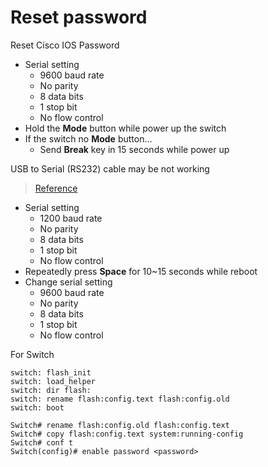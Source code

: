 # Reset password

Reset Cisco IOS Password

- Serial setting
  - 9600 baud rate
  - No parity
  - 8 data bits
  - 1 stop bit
  - No flow control 
- Hold the **Mode** button while power up the switch
- If the switch no **Mode** button...
  - Send **Break** key in 15 seconds while power up

USB to Serial (RS232) cable may be not working

> [Reference](https://www.cisco.com/c/en/us/support/docs/routers/10000-series-routers/12818-61.html)

- Serial setting
  - 1200 baud rate
  - No parity
  - 8 data bits
  - 1 stop bit
  - No flow control 
- Repeatedly press **Space** for 10~15 seconds while reboot
- Change serial setting
  - 9600 baud rate
  - No parity
  - 8 data bits
  - 1 stop bit
  - No flow control 

For Switch

```
switch: flash_init
switch: load_helper
switch: dir flash:
switch: rename flash:config.text flash:config.old
switch: boot
```

```ios
Switch# rename flash:config.old flash:config.text
Switch# copy flash:config.text system:running-config
Switch# conf t
Switch(config)# enable password <password>
```
